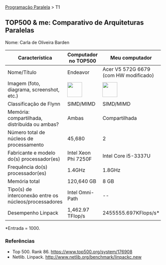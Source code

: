 [Programação Paralela](https://github.com/AndreaInfUFSM/elc139-2018a) > T1

TOP500 & me: Comparativo de Arquiteturas Paralelas
--------------------------------------------------

Nome: Carla de Oliveira Barden

| Característica                                            | Computador no TOP500  | Meu computador  |
| --------------------------------------------------------- | --------------------- | --------------- |
| Nome/Título                                               |        Endeavor       |Acer V5 572G 6679 (com HW modificado)|
| Imagem (foto, diagrama, screenshot, etc.)                 | <img src="http://www.top500.org/static//images/Top500_logo.png" width="48"> | <img src="https://images-na.ssl-images-amazon.com/images/I/91tsiX8W3kL._SL1500_.jpg" width="48">|
| Classificação de Flynn                                    |       SIMD/MIMD       |  SIMD/MIMD      |
| Memória: compartilhada, distribuída ou ambas?             |      Ambas            |  Compartilhada  |
| Número total de núcleos de processamento                  |      45,680           |        2        |
| Fabricante e modelo do(s) processador(es)                 |Intel Xeon Phi 7250F   | Intel Core i5-3337U |
| Frequência do(s) processador(es)                          |      1.4GHz           | 1.8GHz          |
| Memória total                                             |      120,640 GB       |        8 GB     |
| Tipo(s) de interconexão entre os núcleos/processadores    |      Intel Omni-Path  |       --        |
| Desempenho Linpack                                        |    1,462.97 TFlop/s   |  2455555.697KFlops/s* |

*Entrada = 1000.

### Referências
- Top 500. Rank 86. https://www.top500.org/system/176908
- Netlib. Linpack. http://www.netlib.org/benchmark/linpackc.new
